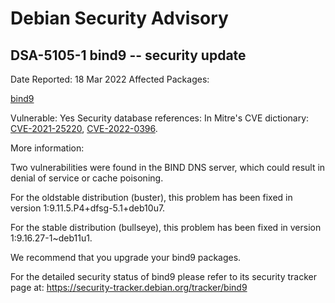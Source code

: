 
Debian Security Advisory
========================


DSA-5105-1 bind9 -- security update
-----------------------------------



Date Reported:
18 Mar 2022
Affected Packages:

[bind9](https://packages.debian.org/src:bind9)

Vulnerable:
Yes
Security database references:
In Mitre's CVE dictionary: [CVE-2021-25220](https://security-tracker.debian.org/tracker/CVE-2021-25220), [CVE-2022-0396](https://security-tracker.debian.org/tracker/CVE-2022-0396).  

More information:

Two vulnerabilities were found in the BIND DNS server, which could
result in denial of service or cache poisoning.


For the oldstable distribution (buster), this problem has been fixed
in version 1:9.11.5.P4+dfsg-5.1+deb10u7.


For the stable distribution (bullseye), this problem has been fixed in
version 1:9.16.27-1~deb11u1.


We recommend that you upgrade your bind9 packages.


For the detailed security status of bind9 please refer to
its security tracker page at:
<https://security-tracker.debian.org/tracker/bind9>





